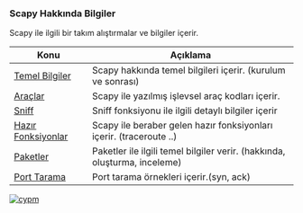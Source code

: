 ### Scapy Hakkında Bilgiler 

Scapy ile ilgili bir takım alıştırmalar ve bilgiler içerir.

Konu         | Açıklama
------------ | -------------
[Temel Bilgiler](https://github.com/besimaltnok/scapy-cheatsheet/tree/master/temelbilgiler) | Scapy hakkında temel bilgileri içerir. (kurulum ve sonrası)
[Araçlar](https://github.com/besimaltnok/scapy-cheatsheet/tree/master/araclar) | Scapy ile yazılmış işlevsel araç kodları içerir.
[Sniff](https://github.com/besimaltnok/scapy-cheatsheet/tree/master/sniff/sniff.md) | Sniff fonksiyonu ile ilgili detaylı bilgiler içerir
[Hazır Fonksiyonlar](https://github.com/besimaltnok/scapy-cheatsheet/tree/master/hazir-fonksiyonlar/örnekler.md) | Scapy ile beraber gelen hazır fonksiyonları içerir. (traceroute ..)
[Paketler](https://github.com/besimaltnok/scapy-cheatsheet/blob/master/paketler/PaketOlu%C5%9Fturma.md) | Paketler ile ilgili temel bilgiler verir. (hakkında, oluşturma, inceleme)
[Port Tarama](https://github.com/besimaltnok/scapy-cheatsheet/blob/master/port-tarama/tarama.md) | Port tarama örnekleri içerir.(syn, ack)

<a href="https://www.canyoupwn.me" rel="some text">![cypm](http://i63.tinypic.com/2exn1gj.png)</a>

